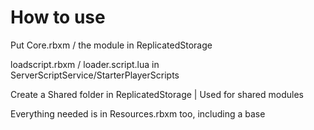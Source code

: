 # How to use 
Put Core.rbxm / the module in ReplicatedStorage

loadscript.rbxm / loader.script.lua in ServerScriptService/StarterPlayerScripts

Create a Shared folder in ReplicatedStorage | Used for shared modules

Everything needed is in Resources.rbxm too, including a base